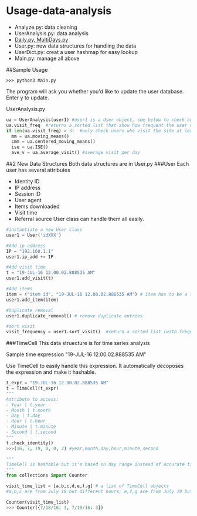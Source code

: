 # Usage-data-analysis
- Analyze.py: data cleaning
- UserAnalysis.py: data analysis
- [Daily.py, MultiDays.py](https://github.com/WillCGitHub/OECD-Daily-analysis) 
- User.py: new data structures for handling the data
- UserDict.py: creat a user hashmap for easy lookup 
- Main.py: manage all above

##Sample Usage
```terminal
>>> python3 Main.py
```
The program will ask you whether you'd like to update the user database. Enter y to update. 

UserAnalysis.py
```python
ua = UserAnalysis(user1) #user1 is a User object, see below to check out User() class
ua.visit_freq  #returns a sorted list that show how frequent the user visits
if len(ua.visit_freq) > 3:  #only check users who visit the site at least in 3 different days
  mm = ua.moving_means() 
  cmm = ua.centered_moving_means()
  ise = ua.ISE()
  ave_v = ua.average_visit() #average visit per day
```
##2 New Data Structures
Both data structures are in User.py
###User
Each user has several attributes
- Identity ID
- IP address
- Session ID
- User agent
- Items downloaded
- Visit time
- Referral source
User class can handle them all easily. 
```python
#instantiate a new User class
user1 = User('idXXX') 

#Add ip address 
IP = "192.168.1.1"
user1.ip_add += IP

#Add visit time
t = "19-JUL-16 12.00.02.888535 AM" 
user1.add_visit(t)

#Add items
item = ("item id", "19-JUL-16 12.00.02.888535 AM") # item has to be a tuple that keeps id and download time
user1.add_item(item)

#Duplicate removal
user1.duplicate_removal() # remove duplicate entries

#sort visit
visit_frequency = user1.sort_visit()  #return a sorted list (with frequency)
```
###TimeCell
This data struecture is for time series analysis

Sample time expression "19-JUL-16 12.00.02.888535 AM" 

Use TimeCell to easily handle this expression. It automatically decoposes the expression and make it hashable. 

```python
t_expr = "19-JUL-16 12.00.02.888535 AM"
t = TimeCell(t_expr)
"""
Attribute to access:
- Year | t.year
- Month | t.month
- Day | t.day
- Hour | t.hour
- Minute | t.minute
- Second | t.second
"""
t.check_identity()
>>>(16, 7, 19, 0, 0, 2) #year,month,day,hour,minute,second

"""
TimeCell is hashable but it's based on day range instead of accurate time point.
"""
from collections import Counter

visit_time_list = [a,b,c,d,e,f,g] # a list of TimeCell objects 
#a,b,c are from July 18 but different hours, e,f,g are from July 19 but different hours

Counter(visit_time_list)
>>> Counter({7/18/16: 3, 7/19/16: 3})
```
